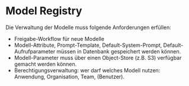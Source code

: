 # Model Registry

Die Verwaltung der Modelle muss folgende Anforderungen erfüllen:

- Freigabe-Workflow für neue Modelle
- Modell-Attribute, Prompt-Template, Default-System-Prompt, Default-Aufrufparameter müssen in Datenbank gespeichert werden können.
- Modell-Parameter muss über einen Object-Store (z.B. S3) verfügbar gemacht werden können.
- Berechtigungsverwaltung: wer darf welches Modell nutzen: Anwendung, Organisation, Team, (Benutzer).

